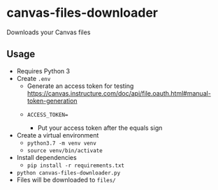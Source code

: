 # canvas-files-downloader

Downloads your Canvas files

## Usage

* Requires Python 3
* Create `.env`
  * Generate an access token for testing https://canvas.instructure.com/doc/api/file.oauth.html#manual-token-generation
  * ```
    ACCESS_TOKEN=
    ```
    * Put your access token after the equals sign
* Create a virtual environment
  * `python3.7 -m venv venv`
  * `source venv/bin/activate`
* Install dependencies
  * `pip install -r requirements.txt`
* `python canvas-files-downloader.py`
* Files will be downloaded to `files/`
